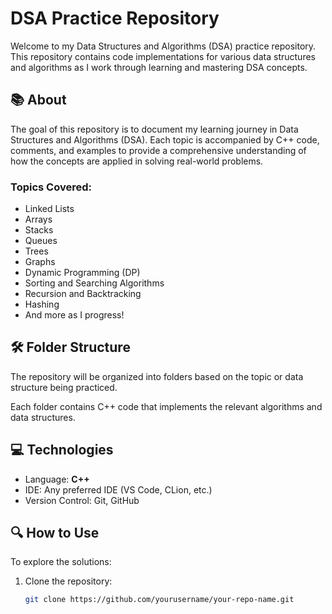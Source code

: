# DSA Practice Repository

Welcome to my Data Structures and Algorithms (DSA) practice repository. This repository contains code implementations for various data structures and algorithms as I work through learning and mastering DSA concepts.

## 📚 About

The goal of this repository is to document my learning journey in Data Structures and Algorithms (DSA). Each topic is accompanied by C++ code, comments, and examples to provide a comprehensive understanding of how the concepts are applied in solving real-world problems.

### Topics Covered:
- Linked Lists
- Arrays
- Stacks
- Queues
- Trees
- Graphs
- Dynamic Programming (DP)
- Sorting and Searching Algorithms
- Recursion and Backtracking
- Hashing
- And more as I progress!

## 🛠️ Folder Structure

The repository will be organized into folders based on the topic or data structure being practiced.


Each folder contains C++ code that implements the relevant algorithms and data structures.

## 💻 Technologies

- Language: **C++**
- IDE: Any preferred IDE (VS Code, CLion, etc.)
- Version Control: Git, GitHub

## 🔍 How to Use

To explore the solutions:

1. Clone the repository:
   ```bash
   git clone https://github.com/yourusername/your-repo-name.git
